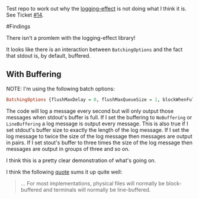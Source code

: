 Test repo to work out why the [logging-effect](https://github.com/ocharles/logging-effect) is not doing what I think it is. See Ticket [#14](https://github.com/ocharles/logging-effect/issues/14). 

#Findings

There isn't a promlem with the logging-effect library!

It looks like there is an interaction between `BatchingOptions` and the fact that stdout is, by default, buffered.


## With Buffering

NOTE: I'm using the following batch options:

```haskell
BatchingOptions {flushMaxDelay = 0, flushMaxQueueSize = 1, blockWhenFull = True}
```

The code will log a message every second but will only output those messages when stdout's buffer is full. If I set the buffering to `NoBuffering` or `LineBuffering` a log message is output every message. This is also true if I set stdout's buffer size to exactly the length of the log message. If I set the log message to twice the size of the log message then messages are output in pairs. If I set stout's buffer to three times the size of the log message then messages are output in groups of three and so on.

I think this is a pretty clear demonstration of what's going on.


I think the following [quote](https://hackage.haskell.org/package/base-4.9.1.0/docs/System-IO.html#g:12) sums it up quite well:

>  ... For most implementations, physical files will normally be block-buffered and terminals will normally be line-buffered.
